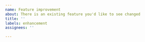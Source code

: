 ```yaml
---
name: Feature improvement
about: There is an existing feature you'd like to see changed
title: ''
labels: enhancement
assignees: ''

---
```



